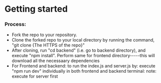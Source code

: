 # Getting started


<h3>Process:</h3>
<ul>
<li>Fork the repo to your repository.</li>
<li>Clone the forked repo to your local directory by running the command, "git clone {The HTTPS of the repo}"</li>
<li>After cloning, run "cd backend" (i.e. go to backend directory), and execute "npm install". Perform same for frontend directory-----this will download all the necessaary dependencies</li>
<li>For Frontend and backend: to run the index.js and server.js by: execute "npm run dev" individually in both frontend and backend terminal: note: execute for server first</li>
</ul>


